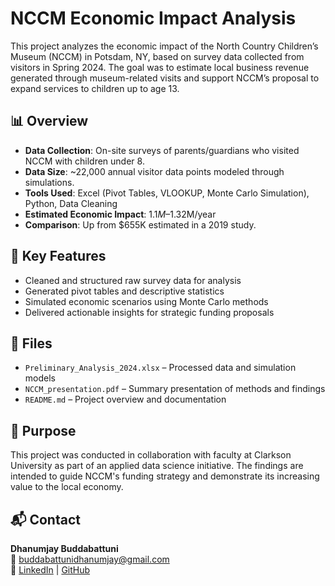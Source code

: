 # NCCM Economic Impact Analysis

This project analyzes the economic impact of the North Country Children’s Museum (NCCM) in Potsdam, NY, based on survey data collected from visitors in Spring 2024. The goal was to estimate local business revenue generated through museum-related visits and support NCCM’s proposal to expand services to children up to age 13.

## 📊 Overview

- **Data Collection**: On-site surveys of parents/guardians who visited NCCM with children under 8.
- **Data Size**: ~22,000 annual visitor data points modeled through simulations.
- **Tools Used**: Excel (Pivot Tables, VLOOKUP, Monte Carlo Simulation), Python, Data Cleaning
- **Estimated Economic Impact**: $1.1M–$1.32M/year  
- **Comparison**: Up from $655K estimated in a 2019 study.

## 🧩 Key Features

- Cleaned and structured raw survey data for analysis
- Generated pivot tables and descriptive statistics
- Simulated economic scenarios using Monte Carlo methods
- Delivered actionable insights for strategic funding proposals

## 📁 Files

- `Preliminary_Analysis_2024.xlsx` – Processed data and simulation models
- `NCCM_presentation.pdf` – Summary presentation of methods and findings
- `README.md` – Project overview and documentation

## 🚀 Purpose

This project was conducted in collaboration with faculty at Clarkson University as part of an applied data science initiative. The findings are intended to guide NCCM's funding strategy and demonstrate its increasing value to the local economy.

## 📬 Contact

**Dhanumjay Buddabattuni**  
📧 buddabattunidhanumjay@gmail.com  
🔗 [LinkedIn](https://linkedin.com/in/dhanumjaybuddabattuni) | [GitHub](https://github.com/buddabattunidhanumjay)

